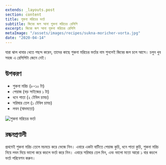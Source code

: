 ```yaml
---
extends: _layouts.post
section: content
title: শুকনা মরিচের ভর্তা
subtitle: জিহ্বে জল আনা শুকনা মরিচের রেসিপি
excerpt: জিহ্বে জল আনা শুকনা মরিচের রেসিপি
metaImage: "/assets/images/recipes/sukna-moricher-vorta.jpg"
date: "2020-04-14"
---
```


যারা ঝাল খাবার খেতে পছন্দ করেন, তাদের কাছে শুকনা মরিচের ভর্তার নাম শুনলেই জিহ্বে জল চলে আসে। চলুন
খুব সহজ এ রেসিপিটা জেনে নেই।

## উপকরণ

- শুকনা মরিচ (৮-১০ টা)
- পেয়াজ (বড় সাইজের ১ টা)
- ধনে পাতা (২ টেবিল চামচ)
- সরিষার তেল (১ টেবিল চামচ)
- লবন (স্বাদমতো)

![শুকনা মরিচের ভর্তা](/assets/images/recipes/sukna-moricher-vorta.jpg)

## রন্ধনপ্রণালী

প্রথমেই শুকনা মরিচ তেলে মচমচে করে ভেজে নিন। এবারে একটা বাটিতে পেয়াজ কুচি, ধনে পাতা কুচি, শুকনা মরিচ
নিয়ে লবন দিয়ে ভালো করে কচলে ভর্তা করে নিন। এবারে সরিষার তেল দিন, এবং ভালো মতো আরো ১ বার কচলে
ভর্তা পরিবেশন করুন।
